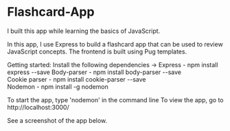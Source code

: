 # Flashcard-App
I built this app while learning the basics of JavaScript.

In this app, I use Express to build a flashcard app that can be used to review JavaScript concepts.
The frontend is built using Pug templates.

Getting started:
Install the following dependencies -> 
Express - npm install express --save
Body-parser - npm install body-parser --save   
Cookie parser - npm install cookie-parser --save   
Nodemon - npm install -g nodemon

To start the app, type 'nodemon' in the command line
To view the app, go to http://localhost:3000/

See a screenshot of the app below.
